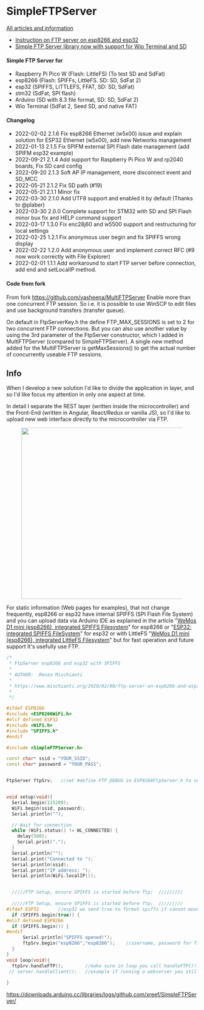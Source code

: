 # SimpleFTPServer

[All articles and information](https://www.mischianti.org/category/my-libraries/simple-ftp-server/)

 - [Instruction on FTP server on esp8266 and esp32](https://www.mischianti.org/2020/02/08/ftp-server-on-esp8266-and-esp32)
 - [Simple FTP Server library now with support for Wio Terminal and SD](https://www.mischianti.org/2021/07/01/simple-ftp-server-library-now-with-support-for-wio-terminal-and-sd/)



#### Simple FTP Server for 
 - Raspberry Pi Pico W (Flash: LittleFS) (To test SD and SdFat)
 - esp8266 (Flash: SPIFFs, LittleFS. SD: SD, SdFat 2)
 - esp32 (SPIFFS, LITTLEFS, FFAT, SD: SD, SdFat)
 - stm32 (SdFat, SPI flash)
 - Arduino (SD with 8.3 file format, SD: SD, SdFat 2)
 - Wio Terminal (SdFat 2, Seed SD, and native FAT)

#### Changelog
- 2022-02-02 2.1.6 Fix esp8266 Ethernet (w5x00) issue and explain solution for ESP32 Ethernet (w5x00), add new Networks management
- 2022-01-13 2.1.5 Fix SPIFM external SPI Flash date management (add SPIFM esp32 example)
- 2022-09-21 2.1.4 Add support for Raspberry Pi Pico W and rp2040 boards, Fix SD card config
- 2022-09-20 2.1.3 Soft AP IP management, more disconnect event and SD_MCC
- 2022-05-21 2.1.2 Fix SD path (#19)
- 2022-05-21 2.1.1 Minor fix
- 2022-03-30 2.1.0 Add UTF8 support and enabled It by default (Thanks to @plaber)
- 2022-03-30 2.0.0 Complete support for STM32 with SD and SPI Flash minor bux fix and HELP command support
- 2022-03-17 1.3.0 Fix enc28j60 and w5500 support and restructuring for local settings
- 2022-02-25 1.2.1 Fix anonymous user begin and fix SPIFFS wrong display
- 2022-02-22 1.2.0 Add anonymous user and implement correct RFC (#9 now work correctly with File Explorer)
- 2022-02-01 1.1.1 Add workaround to start FTP server before connection, add end and setLocalIP method.

#### Code from fork
From fork https://github.com/yasheena/MultiFTPServer
Enable more than one concurrent FTP session. So i.e. it is possible to use WinSCP to edit files and use background transfers (transfer queue).

On default in FtpServerKey.h the define FTP_MAX_SESSIONS is set to 2 for two concurrent FTP connections. But you can also use another value by using the 3rd parameter of the FtpServer constructor, which I added in MultiFTPServer (compared to SimpleFTPServer). A single new method added for the MultiFTPServer is getMaxSessions() to get the actual number of concurrently useable FTP sessions. 

## Info

<!-- wp:paragraph -->
<p>When I develop a new solution I'd like to divide the application in layer, and so I'd like focus my attention in only one aspect at time. </p>
<!-- /wp:paragraph -->

<!-- wp:paragraph -->
<p> In detail I separate the REST layer (written inside the microcontroller) and the Front-End (written in Angular, React/Redux or vanilla JS), so I'd like to upload new web interface directly to the microcontroller via FTP. </p>
<!-- /wp:paragraph -->

<!-- wp:image {"align":"center","id":2155} -->
<div class="wp-block-image"><figure class="aligncenter"><img width="450px" src="https://www.mischianti.org/wp-content/uploads/2019/06/FTPTransferEsp8266-1024x662.jpg" alt="" class="wp-image-2155"/><figcaption></figcaption></figure></div>
<!-- /wp:image -->

<!-- wp:paragraph -->
<p>For static information (Web pages for examples), that not change frequently, esp8266 or esp32 have internal SPIFFS (SPI Flash File System) and you can upload data via Arduino IDE as explained in the article  "<a href="https://www.mischianti.org/2019/08/30/wemos-d1-mini-esp8266-integrated-spiffs-filesistem-part-2/">WeMos D1 mini (esp8266), integrated SPIFFS Filesystem</a>" for esp8266 or "<a rel="noreferrer noopener" href="https://www.mischianti.org/2020/06/04/esp32-integrated-spiffs-filesystem-part-2/" target="_blank">ESP32: integrated SPIFFS FileSystem</a>" for esp32 or with LittleFS "<a href="https://www.mischianti.org/2020/06/22/wemos-d1-mini-esp8266-integrated-littlefs-filesystem-part-5/">WeMos D1 mini (esp8266), integrated LittleFS Filesystem</a>" but for fast operation and future support It's usefully use FTP.</p>
<!-- /wp:paragraph -->



```cpp
/*
 * FtpServer esp8266 and esp32 with SPIFFS
 *
 * AUTHOR:  Renzo Mischianti
 *
 * https://www.mischianti.org/2020/02/08/ftp-server-on-esp8266-and-esp32
 *
 */

#ifdef ESP8266
#include <ESP8266WiFi.h>
#elif defined ESP32
#include <WiFi.h>
#include "SPIFFS.h"
#endif

#include <SimpleFTPServer.h>

const char* ssid = "YOUR_SSID";
const char* password = "YOUR_PASS";


FtpServer ftpSrv;   //set #define FTP_DEBUG in ESP8266FtpServer.h to see ftp verbose on serial


void setup(void){
  Serial.begin(115200);
  WiFi.begin(ssid, password);
  Serial.println("");

  // Wait for connection
  while (WiFi.status() != WL_CONNECTED) {
    delay(500);
    Serial.print(".");
  }
  Serial.println("");
  Serial.print("Connected to ");
  Serial.println(ssid);
  Serial.print("IP address: ");
  Serial.println(WiFi.localIP());


  /////FTP Setup, ensure SPIFFS is started before ftp;  /////////
  
  /////FTP Setup, ensure SPIFFS is started before ftp;  /////////
#ifdef ESP32       //esp32 we send true to format spiffs if cannot mount
  if (SPIFFS.begin(true)) {
#elif defined ESP8266
  if (SPIFFS.begin()) {
#endif
      Serial.println("SPIFFS opened!");
      ftpSrv.begin("esp8266","esp8266");    //username, password for ftp.  set ports in ESP8266FtpServer.h  (default 21, 50009 for PASV)
  }    
}
void loop(void){
  ftpSrv.handleFTP();        //make sure in loop you call handleFTP()!!  
 // server.handleClient();   //example if running a webserver you still need to call .handleClient();
 
}
```

https://downloads.arduino.cc/libraries/logs/github.com/xreef/SimpleFTPServer/

